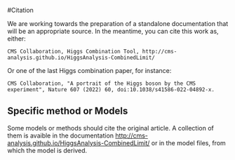 #Citation

We are working towards the preparation of a standalone documentation that will be an appropriate source.
In the meantime, you can cite this work as, either:

```
CMS Collaboration, Higgs Combination Tool, http://cms-analysis.github.io/HiggsAnalysis-CombinedLimit/
```

Or one of the last Higgs combination paper, for instance:

```
CMS Collaboration, "A portrait of the Higgs boson by the CMS experiment", Nature 607 (2022) 60, doi:10.1038/s41586-022-04892-x.
```

## Specific method or Models
Some models or methods should cite the original article. 
A collection of them is avaible in the documentation http://cms-analysis.github.io/HiggsAnalysis-CombinedLimit/
or in the model files, from which the model is derived.
